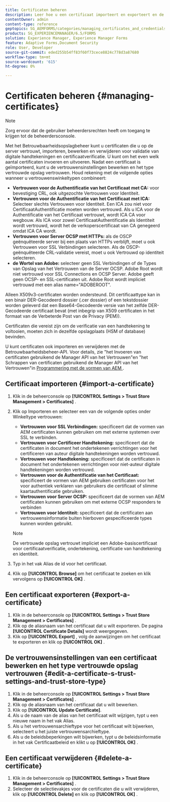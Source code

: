 ```yaml
---
title: Certificaten beheren
description: Leer hoe u een certificaat importeert en exporteert en de vertrouwensinstellingen ervan bewerkt.
contentOwner: admin
content-type: reference
geptopics: SG_AEMFORMS/categories/managing_certificates_and_credentials
products: SG_EXPERIENCEMANAGER/6.5/FORMS
solution: Experience Manager, Experience Manager Forms
feature: Adaptive Forms,Document Security
role: User, Developer
source-git-commit: eded255b54ff83f60f73cece8824c778d3a87680
workflow-type: tm+mt
source-wordcount: '615'
ht-degree: 0%

---
```


# Certificaten beheren {#managing-certificates}

>[!NOTE]
> 
> Zorg ervoor dat de gebruiker beheerdersrechten heeft om toegang te krijgen tot de beheerdersconsole.

Met het Betrouwbaarheidsopslagbeheer kunt u certificaten die u op de server vertrouwt, importeren, bewerken en verwijderen voor validatie van digitale handtekeningen en certificaatverificatie. U kunt om het even welk aantal certificaten invoeren en uitvoeren. Nadat een certificaat is geïmporteerd, kunt u de vertrouwensinstellingen bewerken en het type vertrouwde opslag vertrouwen. Houd rekening met de volgende opties wanneer u vertrouwenswinkeltypen combineert:

* **Vertrouwen voor de Authentificatie van het Certificaat met CA:** voor bevestiging CRL, ook uitgezochte Vertrouwen voor Identiteit.
* **Vertrouwen voor de Authentificatie van het Certificaat met ICA:** Selecteer slechts Vertrouwen voor Identiteit. Een ICA zou niet voor CertificaatAuthentificatie moeten worden vertrouwd. Als u ICA voor de Authentificatie van het Certificaat vertrouwt, wordt ICA CA voor wegbouw. Als ICA voor zowel CertificaatAuthentificatie als Identiteit wordt vertrouwd, wordt het de verkoperscertificaat van CA genegeerd omdat ICA CA wordt.
* **Vertrouwen voor Server OCSP met HTTPs:** als de OSCP geënquêteerde server bij een plaats van HTTPs verblijft, moet u ook Vertrouwen voor SSL Verbindingen selecteren. Als de OSCP-geënquêteerde CRL-validatie vereist, moet u ook Vertrouwd op identiteit selecteren.
* **de Wortel van Adobe:** selecteer geen SSL Verbindingen of de Types van Opslag van het Vertrouwen van de Server OCSP. Adobe Root wordt niet vertrouwd voor SSL Connections en OCSP Server. Adobe geeft geen OCSP- en SSL-certificaten uit. Adobe Root wordt impliciet vertrouwd met een alias name=&quot;ADOBEROOT&quot;.

Alleen X509v3-certificaten worden ondersteund. Dit certificaattype kan in een binair DER-Gecodeerd dossier (.cer dossier) of een tekstdossier worden geleverd dat een Base64-Gecodeerde versie van het zelfde DER-Gecodeerde certificaat bevat (met inbegrip van X509 certificaten in het formaat van de Verbeterde Post van de Privacy (PEM)).

Certificaten die vereist zijn om de verificatie van een handtekening te voltooien, moeten zich in dezelfde opslagplaats (HSM of database) bevinden.

U kunt certificaten ook importeren en verwijderen met de Betrouwbaarheidsbeheer-API. Voor details, zie &quot;het Invoeren van certificaten gebruikend de Manager API van het Vertrouwen&quot;en &quot;het Schrappen van certificaten gebruikend de Manager API van het Vertrouwen&quot;in [ Programmering met de vormen van AEM ](https://www.adobe.com/go/learn_aemforms_programming_63).

## Certificaat importeren {#import-a-certificate}

1. Klik in de beheerconsole op **[!UICONTROL Settings > Trust Store Management > Certificates]** .
1. Klik op Importeren en selecteer een van de volgende opties onder Winkeltype vertrouwen:

   * **Vertrouwen voor SSL Verbindingen:** specificeert dat de vormen van AEM certificaten kunnen gebruiken om met externe systemen over SSL te verbinden.
   * **Vertrouwen voor Certificeer Handtekening:** specificeert dat de certificaten in document het ondertekenen verrichtingen voor het certificeren van auteur digitale handtekeningen worden vertrouwd.
   * **Vertrouwen voor Handtekening:** specificeert dat de certificaten in document het ondertekenen verrichtingen voor niet-auteur digitale handtekeningen worden vertrouwd.
   * **Vertrouwen voor de Authentificatie van het Certificaat:** specificeert de vormen van AEM gebruiken certificaten voor het voor authentiek verklaren van gebruikers die certificaat of slimme kaartauthentificatie gebruiken.
   * **Vertrouwen voor Server OCSP:** specificeert dat de vormen van AEM certificaten kunnen gebruiken om met externe OCSP responders te verbinden
   * **Vertrouwen voor Identiteit:** specificeert dat de certificaten aan vertrouwensinformatie buiten hierboven gespecificeerde types kunnen worden gebruikt.

   >[!NOTE]
   >
   >De vertrouwde opslag vertrouwt impliciet een Adobe-basiscertificaat voor certificaatverificatie, ondertekening, certificatie van handtekening en identiteit.

1. Typ in het vak Alias de id voor het certificaat.
1. Klik op **[!UICONTROL Browse]** om het certificaat te zoeken en klik vervolgens op **[!UICONTROL OK]** .

## Een certificaat exporteren {#export-a-certificate}

1. Klik in de beheerconsole op **[!UICONTROL Settings > Trust Store Management > Certificates]** .
1. Klik op de aliasnaam van het certificaat dat u wilt exporteren. De pagina **[!UICONTROL Certificate Details]** wordt weergegeven.
1. Klik op **[!UICONTROL Export]** , volg de aanwijzingen om het certificaat te exporteren en klik op **[!UICONTROL OK]** .

## De vertrouwensinstellingen van een certificaat bewerken en het type vertrouwde opslag vertrouwen {#edit-a-certificate-s-trust-settings-and-trust-store-type}

1. Klik in de beheerconsole op **[!UICONTROL Settings > Trust Store Management > Certificates]** .
1. Klik op de aliasnaam van het certificaat dat u wilt bewerken.
1. Klik op **[!UICONTROL Update Certificate]**.
1. Als u de naam van de alias van het certificaat wilt wijzigen, typt u een nieuwe naam in het vak Alias.
1. Als u het vertrouwensarchieftype voor het certificaat wilt bijwerken, selecteert u het juiste vertrouwensarchieftype.
1. Als u de beleidsbeperkingen wilt bijwerken, typt u de beleidsinformatie in het vak Certificaatbeleid en klikt u op **[!UICONTROL OK]** .

## Een certificaat verwijderen {#delete-a-certificate}

1. Klik in de beheerconsole op **[!UICONTROL Settings > Trust Store Management > Certificates]** .
1. Selecteer de selectievakjes voor de certificaten die u wilt verwijderen, klik op **[!UICONTROL Delete]** en klik op **[!UICONTROL OK]** .
